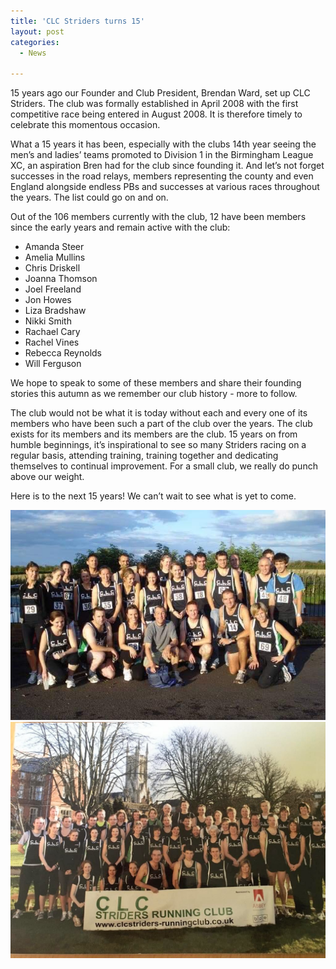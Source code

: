 ```yaml
---
title: 'CLC Striders turns 15'
layout: post
categories:
  - News

---
```


15 years ago our Founder and Club President, Brendan Ward, set up CLC Striders. The club was formally established in April 2008 with the first competitive race being entered in August 2008. It is therefore timely to celebrate this momentous occasion.

What a 15 years it has been, especially with the clubs 14th year seeing the men’s and ladies’ teams promoted to Division 1 in the Birmingham League XC, an aspiration Bren had for the club since founding it. And let’s not forget successes in the road relays, members representing the county and even England alongside endless PBs and successes at various races throughout the years. The list could go on and on.

Out of the 106 members currently with the club, 12 have been members since the early years and remain active with the club:

* Amanda Steer
* Amelia Mullins
* Chris Driskell
* Joanna Thomson
* Joel Freeland
* Jon Howes
* Liza Bradshaw
* Nikki Smith
* Rachael Cary
* Rachel Vines
* Rebecca Reynolds
* Will Ferguson

We hope to speak to some of these members and share their founding stories this autumn as we remember our club history - more to follow.

The club would not be what it is today without each and every one of its members who have been such a part of the club over the years. The club exists for its members and its members are the club. 15 years on from humble beginnings, it’s inspirational to see so many Striders racing on a regular basis, attending training, training together and dedicating themselves to continual improvement. For a small club, we really do punch above our weight.

Here is to the next 15 years! We can’t wait to see what is yet to come.

![CLC Striders turns 15](/images/2023/09/2023-09-12-CLC-Striders-15-1.jpg "CLC Striders turns 15")
![CLC Striders turns 15](/images/2023/09/2023-09-12-CLC-Striders-15-2.jpg "CLC Striders turns 15")